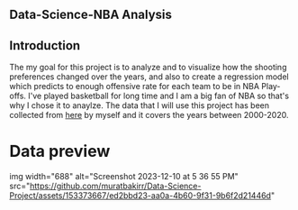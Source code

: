 ## Data-Science-NBA Analysis
## Introduction
The my goal for this project is to analyze and to visualize how the shooting preferences changed over the years, and also to create a regression model which predicts to enough offensive rate for each team to be in NBA Play-offs.
I've played basketball for long time and I am a big fan of NBA so that's why I chose it to anaylze. The data that I will use this project has been collected from [here](https://www.basketball-reference.com/leagues/NBA_2021.html) by myself and it covers the years between 2000-2020. 

# Data preview

img width="688" alt="Screenshot 2023-12-10 at 5 36 55 PM" src="https://github.com/muratbakirr/Data-Science-Project/assets/153373667/ed2bbd23-aa0a-4b60-9f31-9b6f2d21446d"

